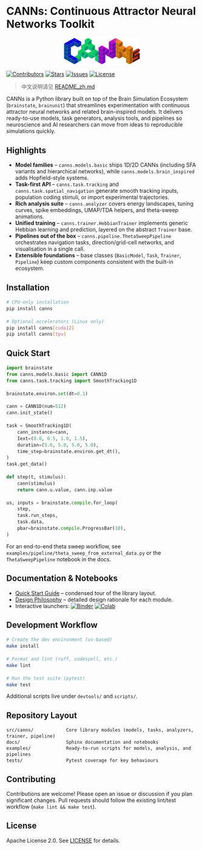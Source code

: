 # CANNs: Continuous Attractor Neural Networks Toolkit

<div align="center">
  <img src="images/logo.svg" alt="CANNs Logo" width="200">
</div>

[![Contributors][contributors-shield]][contributors-url]
[![Stars][stars-shield]][stars-url]
[![Issues][issues-shield]][issues-url]
[![License][license-shield]][license-url]

> 中文说明请见 [README_zh.md](README_zh.md)

CANNs is a Python library built on top of the Brain Simulation Ecosystem (`brainstate`, `brainunit`) that streamlines experimentation with continuous attractor neural networks and related brain-inspired models. It delivers ready-to-use models, task generators, analysis tools, and pipelines so neuroscience and AI researchers can move from ideas to reproducible simulations quickly.

## Highlights

- **Model families** – `canns.models.basic` ships 1D/2D CANNs (including SFA variants and hierarchical networks), while `canns.models.brain_inspired` adds Hopfield-style systems.
- **Task-first API** – `canns.task.tracking` and `canns.task.spatial_navigation` generate smooth tracking inputs, population coding stimuli, or import experimental trajectories.
- **Rich analysis suite** – `canns.analyzer` covers energy landscapes, tuning curves, spike embeddings, UMAP/TDA helpers, and theta-sweep animations.
- **Unified training** – `canns.trainer.HebbianTrainer` implements generic Hebbian learning and prediction, layered on the abstract `Trainer` base.
- **Pipelines out of the box** – `canns.pipeline.ThetaSweepPipeline` orchestrates navigation tasks, direction/grid-cell networks, and visualisation in a single call.
- **Extensible foundations** – base classes (`BasicModel`, `Task`, `Trainer`, `Pipeline`) keep custom components consistent with the built-in ecosystem.

## Installation

```bash
# CPU-only installation
pip install canns

# Optional accelerators (Linux only)
pip install canns[cuda12]
pip install canns[tpu]
```

## Quick Start

```python
import brainstate
from canns.models.basic import CANN1D
from canns.task.tracking import SmoothTracking1D

brainstate.environ.set(dt=0.1)

cann = CANN1D(num=512)
cann.init_state()

task = SmoothTracking1D(
    cann_instance=cann,
    Iext=(0.0, 0.5, 1.0, 1.5),
    duration=(5.0, 5.0, 5.0, 5.0),
    time_step=brainstate.environ.get_dt(),
)
task.get_data()

def step(t, stimulus):
    cann(stimulus)
    return cann.u.value, cann.inp.value

us, inputs = brainstate.compile.for_loop(
    step,
    task.run_steps,
    task.data,
    pbar=brainstate.compile.ProgressBar(10),
)
```

For an end-to-end theta sweep workflow, see `examples/pipeline/theta_sweep_from_external_data.py` or the `ThetaSweepPipeline` notebook in the docs.

## Documentation & Notebooks

- [Quick Start Guide](https://routhleck.com/canns/en/notebooks/01_quick_start.html) – condensed tour of the library layout.
- [Design Philosophy](https://routhleck.com/canns/en/notebooks/00_design_philosophy.html) – detailed design rationale for each module.
- Interactive launchers: [![Binder](https://mybinder.org/badge_logo.svg)](https://mybinder.org/v2/gh/routhleck/canns/HEAD?filepath=docs%2Fen%2Fnotebooks) [![Colab](https://colab.research.google.com/assets/colab-badge.svg)](https://colab.research.google.com/github/routhleck/canns/blob/master/docs/en/notebooks/)

## Development Workflow

```bash
# Create the dev environment (uv-based)
make install

# Format and lint (ruff, codespell, etc.)
make lint

# Run the test suite (pytest)
make test
```

Additional scripts live under `devtools/` and `scripts/`.

## Repository Layout

```
src/canns/            Core library modules (models, tasks, analyzers, trainer, pipeline)
docs/                 Sphinx documentation and notebooks
examples/             Ready-to-run scripts for models, analysis, and pipelines
tests/                Pytest coverage for key behaviours
```

## Contributing

Contributions are welcome! Please open an issue or discussion if you plan significant changes. Pull requests should follow the existing lint/test workflow (`make lint && make test`).

## License

Apache License 2.0. See [LICENSE](LICENSE) for details.

[contributors-shield]: https://img.shields.io/github/contributors/routhleck/canns.svg?style=for-the-badge
[contributors-url]: https://github.com/routhleck/canns/graphs/contributors
[stars-shield]: https://img.shields.io/github/stars/routhleck/canns.svg?style=for-the-badge
[stars-url]: https://github.com/routhleck/canns/stargazers
[issues-shield]: https://img.shields.io/github/issues/routhleck/canns.svg?style=for-the-badge
[issues-url]: https://github.com/routhleck/canns/issues
[license-shield]: https://img.shields.io/github/license/routhleck/canns.svg?style=for-the-badge
[license-url]: https://github.com/routhleck/canns/blob/master/LICENSE
